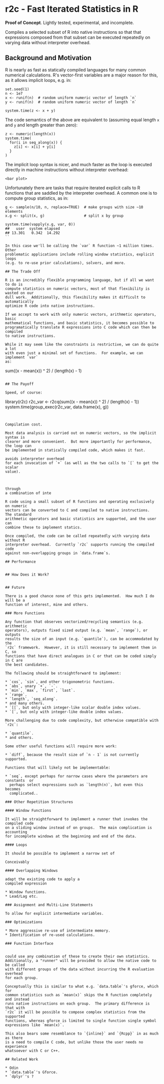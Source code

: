 # r2c - Fast Iterated Statistics in R

**Proof of Concept**.  Lightly tested, experimental, and incomplete.

Compiles a selected subset of R into native instructions so that
that expressions composed from that subset can be executed repeatedly on
varying data without interpreter overhead.

## Background and Motivation

R is nearly as fast as statically compiled languages for many common numerical
calculations.  R's vector-first variables are a major reason for this, as it
allows implicit loops, e.g. in:

```
set.seed(1)
n <- 1e7
x <- runif(n)  # random uniform numeric vector of length `n`
y <- runif(n)  # random uniform numeric vector of length `n`

system.time(z <- x + y)
```

The code semantics of the above are equivalent to (assuming equal length `x` and
`y` and length greater than zero):

```
z <- numeric(length(x))
system.time(
  for(i in seq_along(x)) {
    z[i] <- x[i] + y[i]
  }
)
```

The implicit loop syntax is nicer, and much faster as the loop is executed
directly in machine instructions without interpreter overhead:

    <bar plot>

Unfortunately there are tasks that require iterated explicit calls to R
functions that are saddled by the interpreter overhead.  A common one is to
compute group statistics, as in:

```
g <- sample(n/10, n, replace=TRUE)  # make groups with size ~10 elements
x.g <- split(x, g)                  # split x by group

system.time(vapply(x.g, var, 0))
##   user  system elapsed 
## 13.301   0.342  14.292 
``

In this case we'll be calling the `var` R function ~1 million times.  Other
problematic applications include rolling window statistics, explicit loops
(e.g. to re-use prior calculations), solvers, and more.

## The Trade Off

R is an incredibly flexible programming language, but if all we want to do is
compute statistics on numeric vectors, most of that flexibility is wasted on our
dull work.  Additionally, this flexibility makes it difficult to automatically
optimize R code into native instructions.

If we accept to work with only numeric vectors, arithmetic operators, basic
mathematical functions, and basic statistics, it becomes possible to
programatically translate R expressions into C code which can then be compiled
to native instructions.

While it may seem like the constraints is restrictive, we can do quite a lot
with even just a minimal set of functions.  For example, we can implement `var`
as:

```
sum((x - mean(x)) ^ 2) / (length(x) - 1)
```

## The Payoff

Speed, of course:

```
library(r2c)
r2c_var <- r2cq(sum((x - mean(x)) ^ 2) / (length(x) - 1))
system.time(group_exec(r2c_var, data.frame(x), g))
```


Compilation cost.

Most data analysis is carried out on numeric vectors, so the implicit syntax is
clearer and more convenient.  But more importantly for performance, the loop can
be implemented in statically compiled code, which makes it fast.

avoids interpreter overhead
for each invocation of `+` (as well as the two calls to `[` to get the scalar
value).



through
a combination of inte

R code using a small subset of R functions and operating exclusively on numeric
vectors can be converted to C and compiled to native instructions.  The standard
arithmetic operators and basic statistics are supported, and the user can
combine these to implement statics.

Once compiled, the code can be called repeatedly with varying data without R
interpreter overhead.  Currently `r2c` supports running the compiled code
against non-overlapping groups in `data.frame`s.

## Performance


## How Does it Work?


## Future

There is a good chance none of this gets implemented.  How much I do will be a
function of interest, mine and others.

### More Functions

Any function that observes vectorized/recycling semantics (e.g. arithmetic
operators), outputs fixed sized output (e.g. `mean`, `range`), or outputs
results the size of an input (e.g. `quantile`), can be accommodated by the
`r2c` framework.  However, it is still necessary to implement them in C, so
functions that have direct analogues in C or that can be coded simply in C are
the best candidates.

The following should be straightforward to implement:

* `cos`, `sin`, and other trigonometric functions.
* `abs`, unary `+`, `-`.
* `min`, `max`, `first`, `last`.
* `range`.
* `length`, `seq_along`.
* and many others.
* `[[`, but only with integer-like scalar double index values.
* `[`, but only with integer-like double index values.

More challenging due to code complexity, but otherwise compatible with `r2c`:

* `quantile`.
* and others.

Some other useful functions will require more work:

* `diff`, because the result size of `n - 1` is not currently supported.

Functions that will likely not be implementable:

* `seq`, except perhaps for narrow cases where the parameters are constants  or
  perhaps select expressions such as `length(n)`, but even this becomes
  complicated..

### Other Repetition Structures

#### Window Functions

It will be straightforward to implement a runner that invokes the compiled code
on a sliding window instead of on groups.  The main complication is accounting
for incomplete windows at the beginning and end of the data.

#### Loops

It should be possible to implement a narrow set of 

Conceivably 

#### Overlapping Windows

adapt the existing code to apply a
compiled expression 

* Window functions.
* Lead/Lag etc.

### Assignment and Multi-Line Statements

To allow for explicit intermediate variables.

### Optimizations

* More aggressive re-use of intermediate memory.
* Identification of re-used calculations.

### Function Interface


could use any combination of these to create their own statistics.
Additionally, a "runner" will be provided to allow the native code to be called
with different groups of the data without incurring the R evaluation overhead
for each group.

Conceptually this is similar to what e.g. `data.table`'s gforce, which for
common statistics such as `mean(x)` skips the R function completely and instead
runs native instructions on each group.  The primary difference is that with
`r2c` it will be possible to compose complex statistics from the supported
functions, whereas gforce is limited to single function single symbol
expressions like `mean(x)`.

This also bears some resemblance to `{inline}` and `{Rcpp}` in as much as there
is a need to compile C code, but unlike those the user needs no experience
whatsoever with C or C++.

## Related Work

* Odin
* `data.table`'s Gforce.
* `dplyr`'s ?


